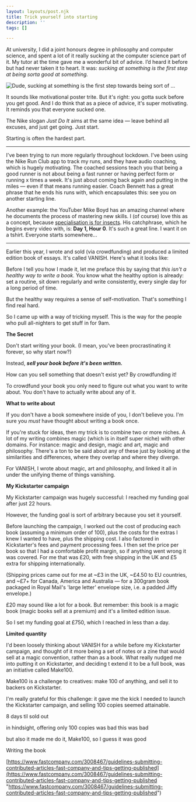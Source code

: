 ```yaml
---
layout: layouts/post.njk
title: Trick yourself into starting
description: ''
tags: []

---
```

At university, I did a joint honours degree in philosophy and computer science, and spent a lot of it really sucking at the computer science part of it. My tutor at the time gave me a wonderful bit of advice. I’d heard it before but had never taken it to heart. It was: _sucking at something is the first step at being sorta good at something._

![Dude, sucking at something is the first step towards being sort of ...](https://i.kym-cdn.com/photos/images/newsfeed/001/141/641/6dc.gif)

It sounds like motivational poster trite. But it's right: you gotta suck before you get good. And I do think that as a piece of advice, it's super motivating. It reminds you that everyone sucked one.

The Nike slogan _Just Do It_ aims at the same idea — leave behind all excuses, and just get going. Just start.

Starting is often the hardest part.

<hr />

I've been trying to run more regularly throughout lockdown. I've been using the Nike Run Club app to track my runs, and they have audio coaching, which is hugely motivating. The coached sessions teach you that being a good runner is not about being a fast runner or having perfect form or running x times a week. It's just about coming back again and putting in the miles — even if that means running easier. Coach Bennett has a great phrase that he ends his runs with, which encapsulates this: see you on another starting line. 

Another example: the YouTuber Mike Boyd has an amazing channel where he documents the process of mastering new skills. I (of course) love this as a concept, because [specialisation is for insects](https://en.wikiquote.org/wiki/Time_Enough_for_Love#:\~:text=A%20human%20being%20should%20be%20able%20to%20change%20a%20diaper,%20plan%20an%20invasion,%20butcher%20a%20hog,%20conn%20a%20ship,%20design%20a%20building,%20write%20a%20sonnet,%20balance%20accounts,%20build%20a%20wall,%20set%20a%20bone,%20comfort%20the%20dying,%20take%20orders,%20give%20orders,%20cooperate,%20act%20alone,%20solve%20equations,%20analyze%20a%20new%20problem,%20pitch%20manure,%20program%20a%20computer,%20cook%20a%20tasty%20meal,%20fight%20efficiently,%20die%20gallantly.%20Specialization%20is%20for%20insects.,-Ibid.%2C%20p.). His catchphrase, which he begins every video with, is: **Day 1, Hour 0**. It's such a great line. I want it on a tshirt. Everyone starts somewhere...

<hr />

Earlier this year, I wrote and sold (via crowdfunding) and produced a limited edition book of essays. It's called VANISH. Here's what it looks like:

Before I tell you how I made it, let me preface this by saying that _this isn't a healthy way to write a book._ You know what the healthy option is already: set a routine, sit down regularly and write consistently, every single day for a long period of time.

But the healthy way requires a sense of self-motivation. That's something I find real hard.

So I came up with a way of tricking myself. This is the way for the people who pull all-nighters to get stuff in for 9am.

**The Secret**

Don't start writing your book. (I mean, you've been procrastinating it forever, so why start now?)

Instead, **_sell your book before it's been written._**

How can you sell something that doesn't exist yet? By crowdfunding it!

To crowdfund your book you only need to figure out what you want to write about. You don't have to actually write about any of it.

**What to write about**

If you don't have a book somewhere inside of you, I don't believe you. I'm sure you _must_ have thought about writing a book once.

If you're stuck for ideas, then my trick is to combine two or more niches. A lot of my writing combines magic (which is in itself super niche) with other domains. For instance: magic and design, magic and art, magic and philosophy. There's a ton to be said about any of these just by looking at the similarities and differences, where they overlap and where they diverge.

For VANISH, I wrote about magic, art and philosophy, and linked it all in under the unifying theme of things vanishing.

**My Kickstarter campaign**

My Kickstarter campaign was hugely successful: I reached my funding goal after just 22 hours.

However, the funding goal is sort of arbitrary because you set it yourself.

Before launching the campaign, I worked out the cost of producing each book (assuming a minimum order of 100), plus the costs for the extras I knew I wanted to have, plus the shipping cost. I also factored in Kickstarter's fees and payment processing fees. I then set the price per book so that I had a comfortable profit margin, so if anything went wrong it was covered. For me that was £20, with free shipping in the UK and £5 extra for shipping internationally.

(Shipping prices came out for me at \~£3 in the UK, \~£4.50 to EU countries, and \~£7+ for Canada, America and Australia — for a 300gram book packaged in Royal Mail's 'large letter' envelope size, i.e. a padded Jiffy envelope.)

£20 may sound like a lot for a book. But remember: this book is a magic book (magic books sell at a premium) and it's a limited edition issue.

So I set my funding goal at £750, which I reached in less than a day.

**Limited quantity**

I'd been loosely thinking about VANISH for a while before my Kickstarter campaign, and thought of it more being a set of notes or a zine that would sell at a magic convention, rather than as a book. What really nudged me into putting it on Kickstarter, and deciding t extend it to be a full book, was an initiative called Make100.

Make100 is a challenge to creatives: make 100 of anything, and sell it to backers on Kickstarter.

I'm really grateful for this challenge: it gave me the kick I needed to launch the Kickstarter campaign, and selling 100 copies seemed attainable.

8 days til sold out

in hindsight, offering only 100 copies was bad this was bad

but also it made me do it, Make100, so I guess it was good

Writing the book

[https://www.fastcompany.com/3008467/guidelines-submitting-contributed-articles-fast-company-and-tips-getting-published](https://www.fastcompany.com/3008467/guidelines-submitting-contributed-articles-fast-company-and-tips-getting-published "https://www.fastcompany.com/3008467/guidelines-submitting-contributed-articles-fast-company-and-tips-getting-published")